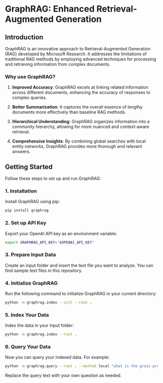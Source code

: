 # GraphRAG: Enhanced Retrieval-Augmented Generation

## Introduction

GraphRAG is an innovative approach to Retrieval-Augmented Generation (RAG) developed by Microsoft Research. It addresses the limitations of traditional RAG methods by employing advanced techniques for processing and retrieving information from complex documents.

### Why use GraphRAG?

1. **Improved Accuracy**: GraphRAG excels at linking related information across different documents, enhancing the accuracy of responses to complex queries.

2. **Better Summarization**: It captures the overall essence of lengthy documents more effectively than baseline RAG methods.

3. **Hierarchical Understanding**: GraphRAG organizes information into a community hierarchy, allowing for more nuanced and context-aware retrieval.

4. **Comprehensive Insights**: By combining global searches with local entity networks, GraphRAG provides more thorough and relevant answers.

## Getting Started
Follow these steps to set up and run GraphRAG:

### 1. Installation

Install GraphRAG using pip:

```bash
pip install graphrag
```

### 2. Set up API Key

Export your OpenAI API key as an environment variable:
```bash
export GRAPHRAG_API_KEY="$OPENAI_API_KEY"
```

### 3. Prepare Input Data

Create an input folder and insert the text file you want to analyze. You can find sample text files in this repository.

### 4. Initialize GraphRAG

Run the following command to initialize GraphRAG in your current directory:
```bash
python -m graphrag.index --init --root .
```
### 5. Index Your Data

Index the data in your input folder:
```bash
python -m graphrag.index --root .
```

### 6. Query Your Data
   
Now you can query your indexed data. For example:
```bash
python -m graphrag.query --root . --method local "what is the gross profit of this year for FORD?"
```

Replace the query text with your own question as needed.
